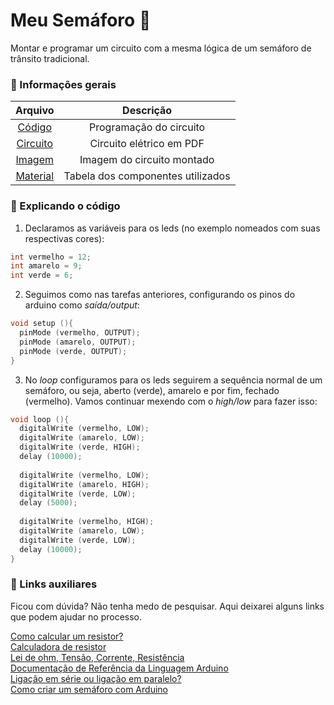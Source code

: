 # Meu Semáforo 🚦
Montar e programar um circuito com a mesma lógica de um semáforo de trânsito tradicional.

### 📌 Informações gerais

| Arquivo     | Descrição                       |
| :---:       |                 :---:           |
| [Código](https://github.com/M4DUH/learning-cpp/blob/main/lista%2001/prog%2003/semáforo.cpp)                      | Programação do circuito             |
| [Circuito](https://github.com/M4DUH/learning-cpp/blob/main/lista%2001/prog%2003/prog%2003%20-%20circuito.pdf)    | Circuito elétrico em PDF            |
| [Imagem](https://github.com/M4DUH/learning-cpp/blob/main/lista%2001/prog%2003/prog%2003%20-%20imagem.png)        | Imagem do circuito montado          |
| [Material](https://github.com/M4DUH/learning-cpp/blob/main/lista%2001/prog%2003/prog%2003%20-%20material.csv)    | Tabela dos componentes utilizados   |


### 📝 Explicando o código

1) Declaramos as variáveis para os leds (no exemplo nomeados com suas respectivas cores):
``` cpp 
int vermelho = 12;
int amarelo = 9;
int verde = 6;
```

2) Seguimos como nas tarefas anteriores, configurando os pinos do arduino como *saída/output*:
``` cpp
void setup (){
  pinMode (vermelho, OUTPUT);
  pinMode (amarelo, OUTPUT);
  pinMode (verde, OUTPUT);
}
```
3) No *loop* configuramos para os leds seguirem a sequência normal de um semáforo, ou seja, aberto (verde), amarelo e por fim, fechado (vermelho). Vamos continuar mexendo com o *high/low* para fazer isso:
``` cpp 
void loop (){
  digitalWrite (vermelho, LOW);
  digitalWrite (amarelo, LOW);
  digitalWrite (verde, HIGH);
  delay (10000);
  
  digitalWrite (vermelho, LOW);
  digitalWrite (amarelo, HIGH);
  digitalWrite (verde, LOW);
  delay (5000);
    
  digitalWrite (vermelho, HIGH);
  digitalWrite (amarelo, LOW);
  digitalWrite (verde, LOW);
  delay (10000);
}
```

### 📎 Links auxiliares
Ficou com dúvida? Não tenha medo de pesquisar. Aqui deixarei alguns links que podem ajudar no processo.

[Como calcular um resistor?](https://www.imcresistencias.com.br/post/fisica-e-resistencia-eletrica-4-conceitos-que-voce-precisa-conhecer)\
[Calculadora de resistor](https://br.mouser.com/technical-resources/conversion-calculators/resistor-color-code-calculator)\
[Lei de ohm, Tensão, Corrente, Resistência](https://embarcados.com.br/lei-de-ohm/)\
[Documentação de Referência da Linguagem Arduino](https://www.arduino.cc/reference/pt/)\
[Ligação em série ou ligação em paralelo?](https://www.mundodaeletrica.com.br/ligacao-em-serie-ou-ligacao-em-paralelo/)\
[Como criar um semáforo com Arduino](https://www.makerhero.com/blog/como-criar-um-semaforo-com-arduino/)
